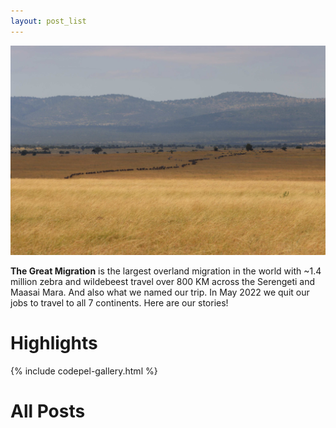 ```yaml
---
layout: post_list
---
```


![The great migration](/assets/images/2022-06-29-serengeti-best-photos/6-29/IMG_5177.jpg)

**The Great Migration** is the largest overland migration in the world with ~1.4 million zebra and wildebeest travel over 800 KM across the Serengeti and Maasai Mara. And also what we named our trip. In May 2022 we quit our jobs to travel to all 7 continents. Here are our stories!

# Highlights

{% include codepel-gallery.html %}

# All Posts